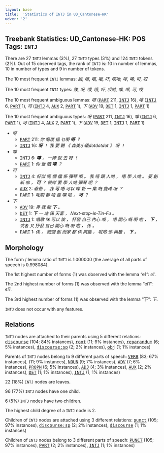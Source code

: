 ```yaml
---
layout: base
title:  'Statistics of INTJ in UD_Cantonese-HK'
udver: '2'
---
```


## Treebank Statistics: UD_Cantonese-HK: POS Tags: `INTJ`

There are 27 `INTJ` lemmas (3%), 27 `INTJ` types (3%) and 124 `INTJ` tokens (2%).
Out of 15 observed tags, the rank of `INTJ` is: 10 in number of lemmas, 10 in number of types and 9 in number of tokens.

The 10 most frequent `INTJ` lemmas: <em>誒, 呀, 喂, 哦, 吓, 哎吔, 嗱, 唏, 可, 哎</em>

The 10 most frequent `INTJ` types:  <em>誒, 呀, 喂, 哦, 吓, 哎吔, 嗱, 唏, 可, 哎</em>

The 10 most frequent ambiguous lemmas: <em>呀</em> (<tt><a href="yue_hk-pos-PART.html">PART</a></tt> 211, <tt><a href="yue_hk-pos-INTJ.html">INTJ</a></tt> 16), <em>嗱</em> (<tt><a href="yue_hk-pos-INTJ.html">INTJ</a></tt> 6, <tt><a href="yue_hk-pos-PART.html">PART</a></tt> 1), <em>可</em> (<tt><a href="yue_hk-pos-INTJ.html">INTJ</a></tt> 4, <tt><a href="yue_hk-pos-AUX.html">AUX</a></tt> 2, <tt><a href="yue_hk-pos-PART.html">PART</a></tt> 1), <em>下</em> (<tt><a href="yue_hk-pos-ADV.html">ADV</a></tt> 19, <tt><a href="yue_hk-pos-DET.html">DET</a></tt> 1, <tt><a href="yue_hk-pos-INTJ.html">INTJ</a></tt> 1, <tt><a href="yue_hk-pos-PART.html">PART</a></tt> 1)

The 10 most frequent ambiguous types:  <em>呀</em> (<tt><a href="yue_hk-pos-PART.html">PART</a></tt> 211, <tt><a href="yue_hk-pos-INTJ.html">INTJ</a></tt> 16), <em>嗱</em> (<tt><a href="yue_hk-pos-INTJ.html">INTJ</a></tt> 6, <tt><a href="yue_hk-pos-PART.html">PART</a></tt> 1), <em>可</em> (<tt><a href="yue_hk-pos-INTJ.html">INTJ</a></tt> 4, <tt><a href="yue_hk-pos-AUX.html">AUX</a></tt> 2, <tt><a href="yue_hk-pos-PART.html">PART</a></tt> 1), <em>下</em> (<tt><a href="yue_hk-pos-ADV.html">ADV</a></tt> 19, <tt><a href="yue_hk-pos-DET.html">DET</a></tt> 1, <tt><a href="yue_hk-pos-INTJ.html">INTJ</a></tt> 1, <tt><a href="yue_hk-pos-PART.html">PART</a></tt> 1)


* <em>呀</em>
  * <tt><a href="yue_hk-pos-PART.html">PART</a></tt> 211: <em>你 喺度 搵 乜嘢 <b>呀</b> ？</em>
  * <tt><a href="yue_hk-pos-INTJ.html">INTJ</a></tt> 16: <em><b>呀</b> ！ 我 要 聽 《 森美小儀dotdotdot 》 呀 ！</em>
* <em>嗱</em>
  * <tt><a href="yue_hk-pos-INTJ.html">INTJ</a></tt> 6: <em><b>嗱</b> ， 一陣 就 去 呀 ！</em>
  * <tt><a href="yue_hk-pos-PART.html">PART</a></tt> 1: <em>你 做 晒 <b>嗱</b> ？</em>
* <em>可</em>
  * <tt><a href="yue_hk-pos-INTJ.html">INTJ</a></tt> 4: <em>好似 呢 個 檔 係 彈琴 嘅 。 我 唔 跟 人哋 ， 唔 學 人哋 。 要 創新 嘛 ， <b>可</b> ？ 做咩 要 學 人哋 彈琴 呢 ？</em>
  * <tt><a href="yue_hk-pos-AUX.html">AUX</a></tt> 2: <em>爺爺 ， 我 <b>可</b> 唔 可以 睇 新 一 集 嘅 龍珠 呀 ？</em>
  * <tt><a href="yue_hk-pos-PART.html">PART</a></tt> 1: <em>呢啲 都 唔 要 㗎 啦 ， <b>可</b> ？</em>
* <em>下</em>
  * <tt><a href="yue_hk-pos-ADV.html">ADV</a></tt> 19: <em>畀 我 睇 <b>下</b> 。</em>
  * <tt><a href="yue_hk-pos-DET.html">DET</a></tt> 1: <em><b>下</b> 一 站 係 天富 ， Next-stop-is-Tin-Fu 。</em>
  * <tt><a href="yue_hk-pos-INTJ.html">INTJ</a></tt> 1: <em>唱歌 咪 可以 誒 ， 抒發 自己 內心 嘅 ， 唔 開心 嘅 嘢 啦 ， <b>下</b> ， 或者 又 抒發 自己 開心 嘅 嘢 啦 ， 係 。</em>
  * <tt><a href="yue_hk-pos-PART.html">PART</a></tt> 1: <em>係 ， 細個 到 而家 都 係 興趣 ， 呢啲 係 興趣 ， <b>下</b> 。</em>

## Morphology

The form / lemma ratio of `INTJ` is 1.000000 (the average of all parts of speech is 0.998084).

The 1st highest number of forms (1) was observed with the lemma “e1”: <em>e1</em>.

The 2nd highest number of forms (1) was observed with the lemma “ei1”: <em>ei1</em>.

The 3rd highest number of forms (1) was observed with the lemma “下”: <em>下</em>.

`INTJ` does not occur with any features.


## Relations

`INTJ` nodes are attached to their parents using 5 different relations: <tt><a href="yue_hk-dep-discourse.html">discourse</a></tt> (104; 84% instances), <tt><a href="yue_hk-dep-root.html">root</a></tt> (11; 9% instances), <tt><a href="yue_hk-dep-reparandum.html">reparandum</a></tt> (6; 5% instances), <tt><a href="yue_hk-dep-discourse-sp.html">discourse:sp</a></tt> (2; 2% instances), <tt><a href="yue_hk-dep-obj.html">obj</a></tt> (1; 1% instances)

Parents of `INTJ` nodes belong to 9 different parts of speech: <tt><a href="yue_hk-pos-VERB.html">VERB</a></tt> (83; 67% instances),  (11; 9% instances), <tt><a href="yue_hk-pos-NOUN.html">NOUN</a></tt> (9; 7% instances), <tt><a href="yue_hk-pos-ADV.html">ADV</a></tt> (7; 6% instances), <tt><a href="yue_hk-pos-PROPN.html">PROPN</a></tt> (6; 5% instances), <tt><a href="yue_hk-pos-ADJ.html">ADJ</a></tt> (4; 3% instances), <tt><a href="yue_hk-pos-AUX.html">AUX</a></tt> (2; 2% instances), <tt><a href="yue_hk-pos-DET.html">DET</a></tt> (1; 1% instances), <tt><a href="yue_hk-pos-INTJ.html">INTJ</a></tt> (1; 1% instances)

22 (18%) `INTJ` nodes are leaves.

96 (77%) `INTJ` nodes have one child.

6 (5%) `INTJ` nodes have two children.

The highest child degree of a `INTJ` node is 2.

Children of `INTJ` nodes are attached using 3 different relations: <tt><a href="yue_hk-dep-punct.html">punct</a></tt> (105; 97% instances), <tt><a href="yue_hk-dep-discourse-sp.html">discourse:sp</a></tt> (2; 2% instances), <tt><a href="yue_hk-dep-discourse.html">discourse</a></tt> (1; 1% instances)

Children of `INTJ` nodes belong to 3 different parts of speech: <tt><a href="yue_hk-pos-PUNCT.html">PUNCT</a></tt> (105; 97% instances), <tt><a href="yue_hk-pos-PART.html">PART</a></tt> (2; 2% instances), <tt><a href="yue_hk-pos-INTJ.html">INTJ</a></tt> (1; 1% instances)

